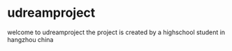 # udreamproject
welcome to udreamproject the project is created by a highschool student in hangzhou china

